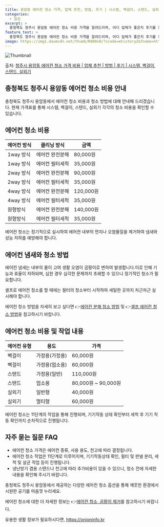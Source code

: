 ```yaml
---
title: 용암동 에어컨 청소 가격, 업체 추천, 방법, 후기 | 시스템, 벽걸이, 스탠드, 실외기
categories:
  - 일상
excerpt: >
  충청북도 청주시 용암동 에어컨 청소 비용 가격을 알려드리며, 어디 업체가 좋은지 후기를 통해 알아보겠습니다. 현재 글에서는 시스템, 벽걸이, 스탠드, 실외기 각각에 대해 청소 비용이 나와 있으니 참고하시면 되겠습니다. 에어컨 분해 청소 방법 보기 👈 클릭셀프 에어컨 청소 방법 보기👈 클릭청주시 용암동 에어컨 청소 비용시스템에어컨 방식클리닝방식금액1way 방식에어컨 완전분해80,000원1way 방식에어컨 필터세척35,000원2way 방식에어컨 완전분해90,000원2way 방식에어컨 필터세척35,000원4way 방식에어컨 완전분해120,000원4way 방식에어컨 필터세척35,000원원형방식에어컨 완전분해140,000원원형방식에어컨 필터세척35,000원에어컨 청소 견적 샘플 보기 👈 클릭에어컨 냄새의 원인에어..
feature_text: >
  충청북도 청주시 용암동 에어컨 청소 비용 가격을 알려드리며, 어디 업체가 좋은지 후기를 통해 알아보겠습니다. 현재 글에서는 시스템, 벽걸이, 스탠드, 실외기 각각에 대해 청소 비용이 나와 있으니 참고하시면 되겠습니다. 에어컨 분해 청소 방법 보기 👈 클릭셀프 에어컨 청소 방법 보기👈 클릭청주시 용암동 에어컨 청소 비용시스템에어컨 방식클리닝방식금액1way 방식에어컨 완전분해80,000원1way 방식에어컨 필터세척35,000원2way 방식에어컨 완전분해90,000원2way 방식에어컨 필터세척35,000원4way 방식에어컨 완전분해120,000원4way 방식에어컨 필터세척35,000원원형방식에어컨 완전분해140,000원원형방식에어컨 필터세척35,000원에어컨 청소 견적 샘플 보기 👈 클릭에어컨 냄새의 원인에어..
image: https://img1.daumcdn.net/thumb/R800x0/?scode=mtistory2&fname=https%3A%2F%2Fblog.kakaocdn.net%2Fdn%2FdJNFNA%2FbtsHBeOXpLl%2FR77hHRgq5lgburjtza3pz1%2Fimg.webp
---
```


![Thumbnail](https://img1.daumcdn.net/thumb/R800x0/?scode=mtistory2&fname=https%3A%2F%2Fblog.kakaocdn.net%2Fdn%2FdJNFNA%2FbtsHBeOXpLl%2FR77hHRgq5lgburjtza3pz1%2Fimg.webp)

<p>출처: <a href="https://onioninfo.kr/entry/%EC%B2%AD%EC%A3%BC%EC%8B%9C-%EC%9A%A9%EC%95%94%EB%8F%99-%EC%97%90%EC%96%B4%EC%BB%A8-%EC%B2%AD%EC%86%8C-%EA%B0%80%EA%B2%A9-%EB%B9%84%EC%9A%A9-%EC%97%85%EC%B2%B4-%EC%B6%94%EC%B2%9C-%EB%B0%A9%EB%B2%95-%ED%9B%84%EA%B8%B0-%EC%8B%9C%EC%8A%A4%ED%85%9C-%EB%B2%BD%EA%B1%B8%EC%9D%B4-%EC%8A%A4%ED%83%A0%EB%93%9C-%EC%8B%A4%EC%99%B8%EA%B8%B0" rel="dofollow">청주시 용암동 에어컨 청소 가격 비용 | 업체 추천 | 방법 | 후기 | 시스템, 벽걸이, 스탠드, 실외기</a> </p>

## 충청북도 청주시 용암동 에어컨 청소 비용 안내

충청북도 청주시 용암동에서 에어컨 청소 비용과 청소 방법에 대해 안내해 드리겠습니다. 현재 가격표를 통해 시스템, 벽걸이, 스탠드, 실외기
각각의 청소 비용을 확인할 수 있습니다.

## 에어컨 청소 비용

에어컨 방식 | 클리닝 방식 | 금액  
---|---|---  
1way 방식 | 에어컨 완전분해 | 80,000원  
1way 방식 | 에어컨 필터세척 | 35,000원  
2way 방식 | 에어컨 완전분해 | 90,000원  
2way 방식 | 에어컨 필터세척 | 35,000원  
4way 방식 | 에어컨 완전분해 | 120,000원  
4way 방식 | 에어컨 필터세척 | 35,000원  
원형방식 | 에어컨 완전분해 | 140,000원  
원형방식 | 에어컨 필터세척 | 35,000원  
  
에어컨 청소는 정기적으로 실시하여 에어컨 내부의 먼지나 오염물질을 제거하여 냄새와 성능 저하를 예방해야 합니다.

## 에어컨 냄새와 청소 방법

에어컨 냄새는 내부의 물이 고여 생활 오염이 곰팡이로 변하여 발생합니다.이로 인해 기능과 효율이 저하되며, 심한 경우 심각한 문제까지 초래할
수 있으니 정기적인 청소가 필요합니다.

셀프로 에어컨 청소를 할 때에는 필터의 청소부터 시작하여 세밀한 곳까지 차근차근 실시해야 합니다.

에어컨 청소 방법을 자세히 보고 싶다면 👉[에어컨 분해 청소 방법](링크) 및 👉[셀프 에어컨 청소 방법](링크)을 참고하시기 바랍니다.

## 에어컨 청소 비용 및 작업 내용

에어컨 유형 | 용도 | 가격  
---|---|---  
벽걸이 | 가정용(가정용) | 60,000원  
벽걸이 | 가정용(업소용) | 60,000원  
스탠드 | 가정용(일반) | 110,000원  
스탠드 | 업소용 | 80,000원 ~ 90,000원  
실외기 | 일반형 | 40,000원  
실외기 | 멀티형 | 60,000원  
  
에어컨 청소는 11단계의 작업을 통해 진행되며, 기기작동 상태 확인부터 세척 후 기기 작동 확인까지 순차적으로 진행됩니다.

## 자주 묻는 질문 FAQ

  * 에어컨 청소 가격은 에어컨 종류, 사용 용도, 천고에 따라 결정됩니다.
  * 에어컨 청소 작업은 11단계로 이루어지며, 기기작동상태 확인, 필터 및 판넬 분리, 세척 및 살균 작업 등이 진행됩니다.
  * 냉난방기 겸용 스탠드나 천고에 따라 추가비용이 있을 수 있으니, 청소 전에 자세한 내용을 확인해 주시기 바랍니다.

충청북도 청주시 용암동에서 제공하는 다양한 에어컨 청소 옵션을 통해 깨끗한 환경에서 시원한 공기를 마음껏 누리세요.

에어컨 청소에 대한 더 자세한 정보는 👉[에어컨 청소, 곰팡이 제거](링크)를 참고하시기 바랍니다.

 

유용한 생활 정보가 필요하시다면, <a href="https://onioninfo.kr" rel="dofollow">https://onioninfo.kr</a>


